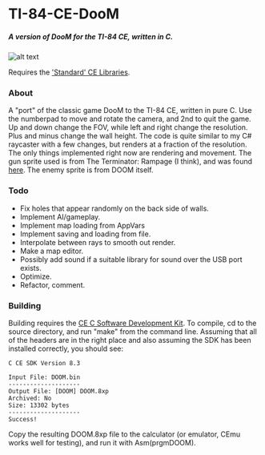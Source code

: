 # TI-84-CE-DooM
##### A version of DooM for the TI-84 CE, written in C.

![alt text](https://raw.githubusercontent.com/qwcan/TI-84-CE-DooM/master/screenshot.png "A screenshot of the current build of the game.")

Requires the ['Standard' CE Libraries](https://github.com/CE-Programming/libraries/releases).

### About
A "port" of the classic game DooM to the TI-84 CE, written in pure C. Use the numberpad to move and rotate the camera, and 2nd to quit the game. Up and down change the FOV, while left and right change the resolution. Plus and minus change the wall height. The code is quite similar to my C# raycaster with a few changes, but renders at a fraction of the resolution. The only things implemented right now are rendering and movement. The gun sprite used is from The Terminator: Rampage (I think), and was found [here](https://www.realm667.com/index.php/en/armory-mainmenu-157/947-ak47#credits). The enemy sprite is from DOOM itself.

### Todo
* Fix holes that appear randomly on the back side of walls.
* Implement AI/gameplay.
* Implement map loading from AppVars
* Implement saving and loading from file.
* Interpolate between rays to smooth out render.
* Make a map editor.
* Possibly add sound if a suitable library for sound over the USB port exists.
* Optimize.
* Refactor, comment.
### Building
Building requires the [CE C Software Development Kit](https://github.com/CE-Programming/toolchain/releases). To compile, cd to the source directory, and run "make" from the command line. Assuming that all of the headers are in the right place and also assuming the SDK has been installed correctly, you should see:
``` 
C CE SDK Version 8.3

Input File: DOOM.bin
--------------------
Output File: [DOOM] DOOM.8xp
Archived: No
Size: 13302 bytes
--------------------
Success!

```
Copy the resulting DOOM.8xp file to the calculator (or emulator, CEmu works well for testing), and run it with Asm(prgmDOOM).
